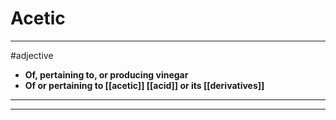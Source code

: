 # Acetic
---
#adjective
- **Of, pertaining to, or producing vinegar**
- **Of or pertaining to [[acetic]] [[acid]] or its [[derivatives]]**
---
---
